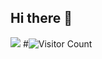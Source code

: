 ## Hi there 👋

![](https://github-readme-stats.vercel.app/api?username=jjj7811&show_icons=true&theme=transparent)
#![Visitor Count](https://profile-counter.glitch.me/jjj7811/count.svg)


<!--
**jjj7811/jjj7811** is a ✨ _special_ ✨ repository because its `README.md` (this file) appears on your GitHub profile.

Here are some ideas to get you started:

- 🔭 I’m currently working on ...
- 🌱 I’m currently learning ...
- 👯 I’m looking to collaborate on ...
- 🤔 I’m looking for help with ...
- 💬 Ask me about ...
- 📫 How to reach me: ...
- 😄 Pronouns: ...
- ⚡ Fun fact: ...
-->
